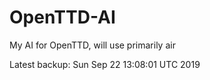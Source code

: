 # OpenTTD-AI
My AI for OpenTTD, will use primarily air

Latest backup: Sun Sep 22 13:08:01 UTC 2019
